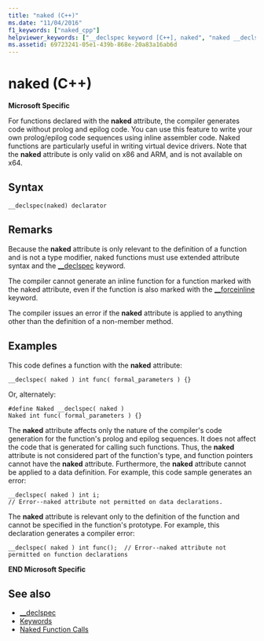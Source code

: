 ```yaml
---
title: "naked (C++)"
ms.date: "11/04/2016"
f1_keywords: ["naked_cpp"]
helpviewer_keywords: ["__declspec keyword [C++], naked", "naked __declspec keyword"]
ms.assetid: 69723241-05e1-439b-868e-20a83a16ab6d
---
```

# naked (C++)

**Microsoft Specific**

For functions declared with the **naked** attribute, the compiler generates code without prolog and epilog code. You can use this feature to write your own prolog/epilog code sequences using inline assembler code. Naked functions are particularly useful in writing virtual device drivers.  Note that the **naked** attribute is only valid on x86 and ARM, and is not available on x64.

## Syntax

```
__declspec(naked) declarator
```

## Remarks

Because the **naked** attribute is only relevant to the definition of a function and is not a type modifier, naked functions must use extended attribute syntax and the [__declspec](../cpp/declspec.md) keyword.

The compiler cannot generate an inline function for a function marked with the naked attribute, even if the function is also marked with the [__forceinline](inline-functions-cpp.md) keyword.

The compiler issues an error if the **naked** attribute is applied to anything other than the definition of a non-member method.

## Examples

This code defines a function with the **naked** attribute:

```
__declspec( naked ) int func( formal_parameters ) {}
```

Or, alternately:

```
#define Naked __declspec( naked )
Naked int func( formal_parameters ) {}
```

The **naked** attribute affects only the nature of the compiler's code generation for the function's prolog and epilog sequences. It does not affect the code that is generated for calling such functions. Thus, the **naked** attribute is not considered part of the function's type, and function pointers cannot have the **naked** attribute. Furthermore, the **naked** attribute cannot be applied to a data definition. For example, this code sample generates an error:

```
__declspec( naked ) int i;
// Error--naked attribute not permitted on data declarations.
```

The **naked** attribute is relevant only to the definition of the function and cannot be specified in the function's prototype. For example, this declaration generates a compiler error:

```
__declspec( naked ) int func();  // Error--naked attribute not permitted on function declarations
```

**END Microsoft Specific**

## See also

- [__declspec](../cpp/declspec.md)
- [Keywords](../cpp/keywords-cpp.md)
- [Naked Function Calls](../cpp/naked-function-calls.md)
